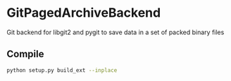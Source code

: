 # GitPagedArchiveBackend
Git backend for libgit2 and pygit to save data in a set of packed binary files

## Compile
```bash
python setup.py build_ext --inplace
```